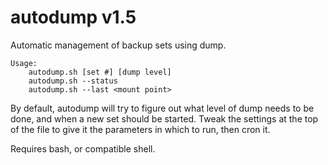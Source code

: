 autodump v1.5
========

Automatic management of backup sets using dump.


	Usage: 	
		autodump.sh [set #] [dump level]
		autodump.sh --status
		autodump.sh --last <mount point>

By default, autodump will try to figure out what level of dump needs to be done, and when a new set should be started.
Tweak the settings at the top of the file to give it the parameters in which to run, then cron it.

Requires bash, or compatible shell.
